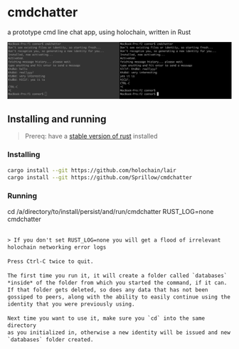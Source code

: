 # cmdchatter
a prototype cmd line chat app, using holochain, written in Rust

![two terminals side by side representing two different agents chatting](./images/cli.png)

## Installing and running

> Prereq: have a [stable version of rust](https://www.rust-lang.org/tools/install) installed

### Installing
```bash
cargo install --git https://github.com/holochain/lair
cargo install --git https://github.com/Sprillow/cmdchatter
```

### Running
cd /a/directory/to/install/persist/and/run/cmdchatter
RUST_LOG=none cmdchatter
```

> If you don't set RUST_LOG=none you will get a flood of irrelevant holochain networking error logs

Press Ctrl-C twice to quit.

The first time you run it, it will create a folder called `databases` *inside* of the folder from which you started the command, if it can. If that folder gets deleted, so does any data that has not been gossiped to peers, along with the ability to easily continue using the identity that you were previously using.

Next time you want to use it, make sure you `cd` into the same directory
as you initialized in, otherwise a new identity will be issued and new `databases` folder created.